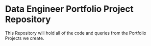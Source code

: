 # Data Engineer Portfolio Project Repository
This Repository will hold all of the code and queries from the Portfolio Projects we create.
